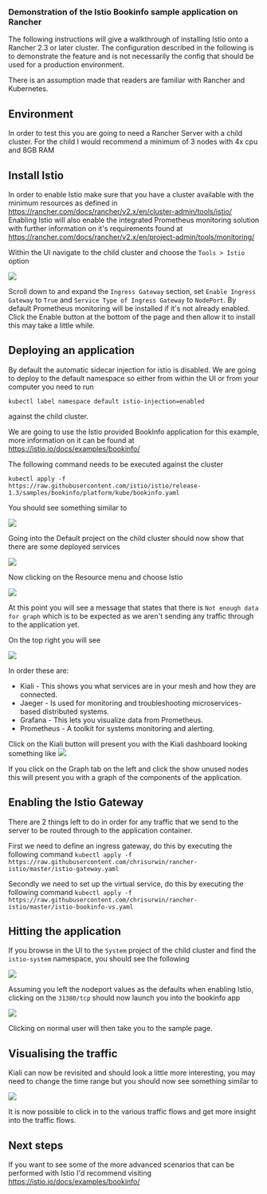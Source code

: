 ### Demonstration of the Istio Bookinfo sample application on Rancher

The following instructions will give a walkthrough of installing Istio onto a Rancher 2.3 or later cluster.
The configuration described in the following is to demonstrate the feature and is not necessarily the config that should be used for a production environment.

There is an assumption made that readers are familiar with Rancher and Kubernetes.

## Environment
In order to test this you are going to need a Rancher Server with a child cluster.
For the child I would recommend a minimum of 3 nodes with 4x cpu and 8GB RAM 

## Install Istio
In order to enable Istio make sure that you have a cluster available with the minimum resources as defined in https://rancher.com/docs/rancher/v2.x/en/cluster-admin/tools/istio/
Enabling Istio will also enable the integrated Prometheus monitoring solution with further information on it's requirements found at https://rancher.com/docs/rancher/v2.x/en/project-admin/tools/monitoring/

Within the UI navigate to the child cluster and choose the `Tools > Istio` option

![](images/tools-menu.jpg)

Scroll down to and expand the `Ingress Gateway` section, set `Enable Ingress Gateway` to `True` and `Service Type of Ingress Gateway` to `NodePort`.
By default Prometheus monitoring will be installed if it's not already enabled.
Click the Enable button at the bottom of the page and then allow it to install this may take a little while.

## Deploying an application

By default the automatic sidecar injection for istio is disabled. We are going to deploy to the default namespace so either from within the UI or from your computer you need to run 

`kubectl label namespace default istio-injection=enabled` 

against the child cluster.

We are going to use the Istio provided BookInfo application for this example, more information on it can be found at https://istio.io/docs/examples/bookinfo/

The following command needs to be executed against the cluster 

`kubectl apply -f https://raw.githubusercontent.com/istio/istio/release-1.3/samples/bookinfo/platform/kube/bookinfo.yaml`

You should see something similar to

![](images/kubectl-deploy.jpg)

Going into the Default project on the child cluster should now show that there are some deployed services

![](images/rancher-deployed.jpg)

Now clicking on the Resource menu and choose Istio

![](images/resource-menu.jpg)

At this point you will see a message that states that there is `Not enough data for graph` which is to be expected as we aren't sending any traffic through to the application yet.

On the top right you will see

![](images/istio-buttons.jpg)

In order these are:
* Kiali - This shows you what services are in your mesh and how they are connected.
* Jaeger - Is used for monitoring and troubleshooting microservices-based distributed systems.
* Grafana - This lets you visualize data from Prometheus.
* Prometheus - A toolkit for systems monitoring and alerting.

Click on the Kiali button will present you with the Kiali dashboard looking something like
![](images/kiali-dashboard.jpg)

If you click on the Graph tab on the left and click the show unused nodes this will present you with a graph of the components of the application.

## Enabling the Istio Gateway

There are 2 things left to do in order for any traffic that we send to the server to be routed through to the application container.

First we need to define an ingress gateway, do this by executing the following command
`kubectl apply -f https://raw.githubusercontent.com/chrisurwin/rancher-istio/master/istio-gateway.yaml`

Secondly we need to set up the virtual service, do this by executing the following command
`kubectl apply -f https://raw.githubusercontent.com/chrisurwin/rancher-istio/master/istio-bookinfo-vs.yaml`

## Hitting the application

If you browse in the UI to the `System` project of the child cluster and find the `istio-system` namespace, you should see the following

![](images/istio-gateway.jpg)

Assuming you left the nodeport values as the defaults when enabling Istio, clicking on the `31380/tcp` should now launch you into the bookinfo app

![](images/bookinfo-entry.jpg)

Clicking on normal user will then take you to the sample page.

## Visualising the traffic

Kiali can now be revisited and should look a little more interesting, you may need to change the time range but you should now see something similar to

![](images/kiali-graph.jpg)

It is now possible to click in to the various traffic flows and get more insight into the traffic flows.

## Next steps

If you want to see some of the more advanced scenarios that can be performed with Istio I'd recommend visiting https://istio.io/docs/examples/bookinfo/

